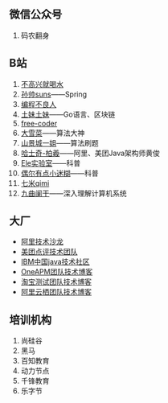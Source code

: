 ## 微信公众号

1. 码农翻身

## B站

1. [不高兴就喝水](https://space.bilibili.com/412704776?spm_id_from=333.788.b_765f7570696e666f.1)
2. [孙帅suns](https://space.bilibili.com/284638819)——Spring
3. [编程不良人](https://space.bilibili.com/352224540/)
4. [土妹土妹](https://space.bilibili.com/555585221?spm_id_from=333.788.b_765f7570696e666f.2)——Go语言、区块链
5. [free-coder](https://space.bilibili.com/31273057/video?tid=0&page=1&keyword=&order=pubdate)
6. [大雪菜](https://space.bilibili.com/7836741)——算法大神
7. [山景城一姐](https://space.bilibili.com/458021397?spm_id_from=333.788.b_765f7570696e666f.2)——算法刷题
8. [哈士奇-柏羲](https://space.bilibili.com/232459430/video?tid=0&page=1&keyword=&order=pubdate)——阿里、美团Java架构师黄俊
9. [Ele实验室](https://space.bilibili.com/481434238)——科普
10. [偶尔有点小迷糊](https://space.bilibili.com/39665558)——科普
11. [七米qimi](https://space.bilibili.com/4638193)
12. [九曲阑干](https://space.bilibili.com/354767108)——深入理解计算机系统

## 大厂

- [阿里技术沙龙](http://club.alibabatech.org/)
- [美团点评技术团队](http://tech.meituan.com/)
- [IBM中国java技术社区](http://www.ibm.com/developerworks/cn/后端/java/)
- [OneAPM团队技术博客](http://blog.oneapm.com/)
- [淘宝测试团队技术博客](http://test.taobao.com/index.htm)
- [阿里云栖团队技术博客](https://yq.aliyun.com/articles/)

## 培训机构

1. 尚硅谷
2. 黑马
3. 百知教育
4. 动力节点
5. 千锋教育
6. 乐字节



